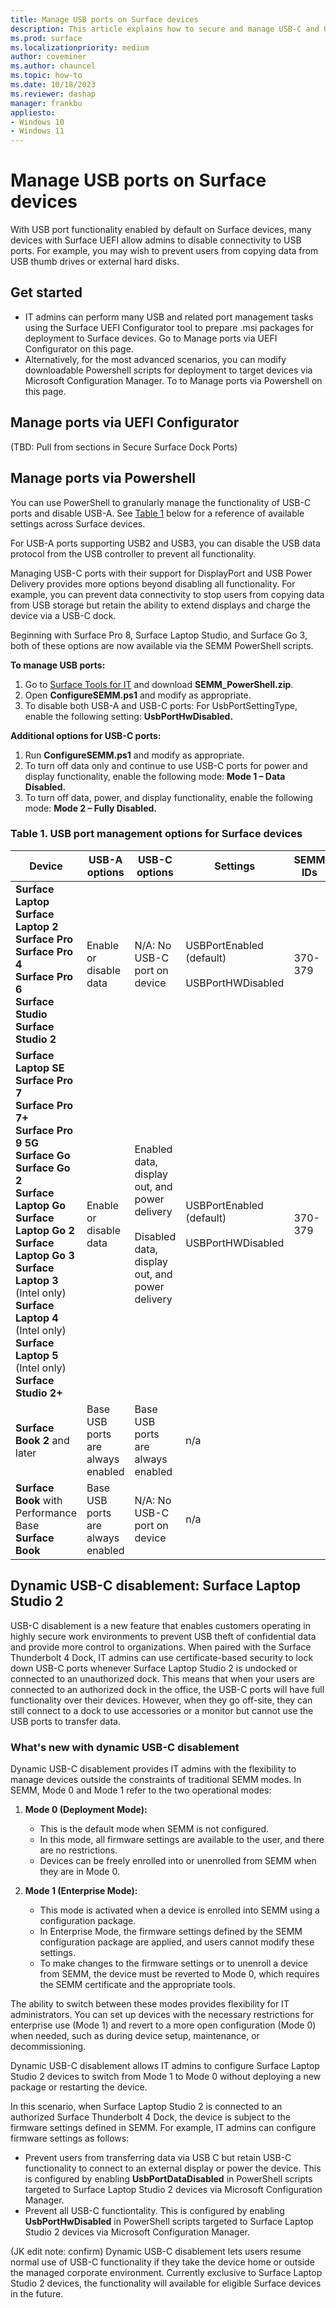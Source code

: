 ```yaml
---
title: Manage USB ports on Surface devices
description: This article explains how to secure and manage USB-C and USB-A ports on Surface devices 
ms.prod: surface
ms.localizationpriority: medium
author: coveminer
ms.author: chauncel
ms.topic: how-to
ms.date: 10/18/2023
ms.reviewer: dashap
manager: frankbu
appliesto:
- Windows 10
- Windows 11
---
```


# Manage USB ports on Surface devices

With USB port functionality enabled by default on Surface devices, many devices with Surface UEFI allow admins to disable connectivity to USB ports. For example, you may wish to prevent users from copying data from USB thumb drives or external hard disks.

## Get started

- IT admins can perform many USB and related port management tasks using the Surface UEFI Configurator tool to prepare .msi packages for deployment to Surface devices. Go to Manage ports via UEFI Configurator on this page. 
- Alternatively, for the most advanced scenarios, you can modify downloadable Powershell scripts for deployment to target devices via Microsoft Configuration Manager. To to Manage ports via Powershell on this page. 

## Manage ports via UEFI Configurator

(TBD: Pull from sections in Secure Surface Dock Ports)

## Manage ports via Powershell

You can use PowerShell to granularly manage the functionality of USB-C ports and disable USB-A. See [Table 1](#table-1-usb-port-management-options-for-surface-devices) below for a reference of available settings across Surface devices.

For USB-A ports supporting USB2 and USB3, you can disable the USB data protocol from the USB controller to prevent all functionality.

Managing USB-C ports with their support for DisplayPort and USB Power Delivery provides more options beyond disabling all functionality. For example, you can prevent data connectivity to stop users from copying data from USB storage but retain the ability to extend displays and charge the device via a USB-C dock.

Beginning with Surface Pro 8, Surface Laptop Studio, and Surface Go 3, both of these options are now available via the SEMM PowerShell scripts.

**To manage USB ports:**

1. Go to [Surface Tools for IT](https://www.microsoft.com/download/details.aspx?id=46703) and download **SEMM_PowerShell.zip**.
2. Open **ConfigureSEMM.ps1** and modify as appropriate.
3. To disable both USB-A and USB-C ports: For UsbPortSettingType, enable the following setting: **UsbPortHwDisabled.**

**Additional options for USB-C ports:**

1. Run **ConfigureSEMM.ps1** and modify as appropriate.
2. To turn off data only and continue to use USB-C ports for power and display functionality, enable the following mode:  **Mode 1 – Data Disabled.**
3. To turn off data, power, and display functionality, enable the following mode:  **Mode 2 – Fully Disabled.**

### Table 1. USB port management options for Surface devices


| Device                                                                                                                                                                   | USB-A options                     | USB-C options                                                                                                                                                  | Settings                                                                   | SEMM IDs |
| ------------------------------------------------------------------------------------------------------------------------------------------------------------------------ | --------------------------------- | -------------------------------------------------------------------------------------------------------------------------------------------------------------- | -------------------------------------------------------------------------- | -------- |
| **Surface Laptop**<br> **Surface Laptop 2**<br>**Surface Pro**<br>**Surface Pro 4**<br>**Surface Pro 6**<br>**Surface Studio**<br> **Surface Studio 2**<br>              | Enable or disable data            | N/A: No USB-C port on device                                                                                                                                   | USBPortEnabled (default)<br><br> USBPortHWDisabled                          | 370-379  |
| **Surface Laptop SE**<br>**Surface Pro 7**<br>**Surface Pro 7+**<br>**Surface Pro 9 5G**<br>**Surface Go**<br>**Surface Go 2**<br>**Surface Laptop Go**<br>**Surface Laptop Go 2**<br>**Surface Laptop Go 3**<br>**Surface Laptop 3** (Intel only)<br>**Surface Laptop 4** (Intel only)<br>**Surface Laptop 5** (Intel only)<br> **Surface Studio 2+**| Enable or disable data            |  Enabled data, display out, and power delivery<br><br>Disabled data, display out, and power delivery                                                            |  USBPortEnabled (default)<br><br>USBPortHWDisabled                          | 370-379  |
| **Surface Book 2** and later <br>                                                                                                                        | Base USB ports are always enabled | Base USB ports are always enabled                                                                                                                              | n/a                                                                        |          |
| **Surface Book** with Performance Base<br>**Surface Book**                                                                                                               | Base USB ports are always enabled | N/A: No USB-C port on device                                                                                                                                   | n/a                                                                        |          |


 
## Dynamic USB-C disablement: Surface Laptop Studio 2

USB-C disablement is a new feature that enables customers operating in highly secure work environments to prevent USB theft of confidential data and provide more control to organizations. When paired with the Surface Thunderbolt 4 Dock,  IT admins can use certificate-based security to lock down USB-C ports whenever Surface Laptop Studio 2 is undocked or connected to an unauthorized dock. This means that when your users are connected to an authorized dock in the office, the USB-C ports will have full functionality over their devices. However, when they go off-site, they can still connect to a dock to use accessories or a monitor but cannot use the USB ports to transfer data. 


### What's new with dynamic USB-C disablement

Dynamic USB-C disablement provides IT admins with the flexibility to manage devices outside the constraints of traditional SEMM modes. In SEMM, Mode 0 and Mode 1 refer to the two operational modes:
 
1. **Mode 0 (Deployment Mode):**
   - This is the default mode when SEMM is not configured.
   - In this mode, all firmware settings are available to the user, and there are no restrictions.
   - Devices can be freely enrolled into or unenrolled from SEMM when they are in Mode 0.
 
2. **Mode 1 (Enterprise Mode):**
   - This mode is activated when a device is enrolled into SEMM using a configuration package.
   - In Enterprise Mode, the firmware settings defined by the SEMM configuration package are applied, and users cannot modify these settings.
   - To make changes to the firmware settings or to unenroll a device from SEMM, the device must be reverted to Mode 0, which requires the SEMM certificate and the appropriate tools.
 
The ability to switch between these modes provides flexibility for IT administrators. You can set up devices with the necessary restrictions for enterprise use (Mode 1) and revert to a more open configuration (Mode 0) when needed, such as during device setup, maintenance, or decommissioning. 

Dynamic USB-C disablement allows IT admins to configure Surface Laptop Studio 2 devices to switch from Mode 1 to Mode 0 without deploying a new package or restarting the device.  

In this scenario, when Surface Laptop Studio 2 is connected to an authorized Surface Thunderbolt 4 Dock, the device is subject to the firmware settings defined in SEMM. For example, IT admins can configure firmware settings as follows:
 
- Prevent users from transferring data via USB C but retain USB-C functionality to connect to an external display or power the device. This is configured by enabling **UsbPortDataDisabled** in PowerShell scripts targeted to Surface Laptop Studio 2 devices via Microsoft Configuration Manager.
- Prevent all USB-C functiontality. This is configured by enabling **UsbPortHwDisabled** in PowerShell scripts targeted to Surface Laptop Studio 2 devices via Microsoft Configuration Manager.

(JK edit note: confirm) Dynamic USB-C disablement lets users resume normal use of USB-C functionality if they take the device home or outside the managed corporate environment. Currently exclusive to Surface Laptop Studio 2 devices, the functionality will available for eligible Surface devices in the future.  

